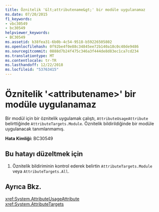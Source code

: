 ```yaml
---
title: Öznitelik '&lt;attributename&gt;' bir modüle uygulanamaz
ms.date: 07/20/2015
f1_keywords:
- vbc30549
- bc30549
helpviewer_keywords:
- BC30549
ms.assetid: b38fea31-6b0b-4c54-9518-b59226505802
ms.openlocfilehash: 0f92be4f0e88c34845ee72b140a18c0c40de9486
ms.sourcegitcommit: 0888d7b24f475c346a3f444de8d83ec1ca7cd234
ms.translationtype: MT
ms.contentlocale: tr-TR
ms.lasthandoff: 12/22/2018
ms.locfileid: "53763415"
---
```

# <a name="attribute-ltattributenamegt-cannot-be-applied-to-a-module"></a>Öznitelik '&lt;attributename&gt;' bir modüle uygulanamaz
Bir modül için bir öznitelik uygulamak çalıştı, `AttributeUsageAttribute` belirttiğinde `AttributeTargets.Module`. Öznitelik bildirildiğinde bir modüle uygulanacak tanımlanmamış.  
  
 **Hata Kimliği:** BC30549  
  
## <a name="to-correct-this-error"></a>Bu hatayı düzeltmek için  
  
1.  Öznitelik bildiriminin kontrol ederek belirtin `AttributeTargets.Module` veya `AttributeTargets.All`.  
  
## <a name="see-also"></a>Ayrıca Bkz.  
 <xref:System.AttributeUsageAttribute>  
 <xref:System.AttributeTargets>

